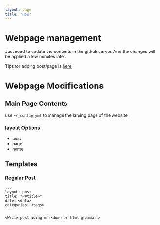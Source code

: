```yaml
---
layout: page
title: "How"
---
```


# Webpage management

Just need to update the contents in the github server. And the changes will be applied a few minutes later.

Tips for adding post/page is [here](https://docs.github.com/en/pages/setting-up-a-github-pages-site-with-jekyll/adding-content-to-your-github-pages-site-using-jekyll)




# Webpage Modifications

## Main Page Contents

use `~/_config.yml` to manage the landng page of the website.

### layout Options

- post
- page
- home



## Templates 

### Regular Post

```
---
layout: post
title: "<#title>"
date: <data>
categories: <tags>
---

<Write post using markdown or html grammar.>
```



